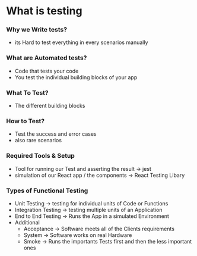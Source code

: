 # What is testing

### Why we Write tests?

- its Hard to test everything in every scenarios manually

### What are Automated tests?

- Code that tests your code
- You test the individual building blocks of your app

### What To Test?

- The different building blocks

### How to Test?

- Test the success and error cases
- also rare scenarios

### Required Tools & Setup

- Tool for running our Test and asserting the result -> jest
- simulation of our React app / the components -> React Testing Libary

### Types of Functional Testing

- Unit Testing -> testing for individual units of Code or Functions
- Integration Testing -> testing multiple units of an Application
- End to End Testing -> Runs the App in a simulated Environment
- Additional
  - Acceptance -> Software meets all of the Clients requirements
  - System -> Software works on real Hardware
  - Smoke -> Runs the importants Tests first and then the less important ones
